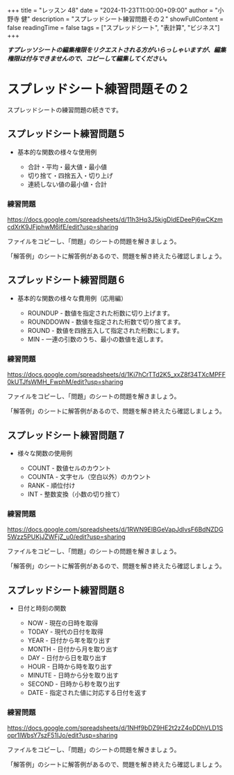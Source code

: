 +++
title = "レッスン 48"
date = "2024-11-23T11:00:00+09:00"
author = "小野寺 健"
description = "スプレッドシート練習問題その２"
showFullContent = false
readingTime = false
tags = ["スプレッドシート", "表計算", "ビジネス"]
+++

***すプレッソシートの編集権限をリクエストされる方がいらっしゃいますが、編集権限は付与できませんので、コピーして編集してください。***

# スプレッドシート練習問題その２
スプレッドシートの練習問題の続きです。

## スプレッドシート練習問題５
- 基本的な関数の様々な使用例
	
	- 合計・平均・最大値・最小値
	- 切り捨て・四捨五入・切り上げ
	- 連続しない値の最小値・合計
	
### 練習問題

https://docs.google.com/spreadsheets/d/11h3Hq3J5kigDldEDeePj6wCKzmcdXrK9JFjphwM6ifE/edit?usp=sharing

ファイルをコピーし、「問題」のシートの問題を解きましょう。

「解答例」のシートに解答例があるので、問題を解き終えたら確認しましょう。

## スプレッドシート練習問題６
- 基本的な関数の様々な費用例（応用編）

	- ROUNDUP - 数値を指定された桁数に切り上げます。
	- ROUNDDOWN - 数値を指定された桁数で切り捨てます。
	- ROUND - 数値を四捨五入して指定された桁数にします。
	- MIN - 一連の引数のうち、最小の数値を返します。
　
### 練習問題

https://docs.google.com/spreadsheets/d/1Ki7hCrTTd2K5_xxZ8f34TXcMPFF0kUTJfsWMH_FwphM/edit?usp=sharing

ファイルをコピーし、「問題」のシートの問題を解きましょう。

「解答例」のシートに解答例があるので、問題を解き終えたら確認しましょう。

## スプレッドシート練習問題７
- 様々な関数の使用例

	- COUNT - 数値セルのカウント
	- COUNTA - 文字セル（空白以外）のカウント
	- RANK - 順位付け
	- INT - 整数変換（小数の切り捨て）
	
### 練習問題

https://docs.google.com/spreadsheets/d/1RWN9EIBGeVapJdlvsF6BdNZDG5Wzz5PUKjJZWFjZ_u0/edit?usp=sharing

ファイルをコピーし、「問題」のシートの問題を解きましょう。

「解答例」のシートに解答例があるので、問題を解き終えたら確認しましょう。

## スプレッドシート練習問題８
- 日付と時刻の関数

	- NOW - 現在の日時を取得
	- TODAY - 現代の日付を取得
	- YEAR - 日付から年を取り出す
	- MONTH - 日付から月を取り出す
	- DAY - 日付から日を取り出す
	- HOUR - 日時から時を取り出す
	- MINUTE - 日時から分を取り出す
	- SECOND - 日時から秒を取り出す
	- DATE - 指定された値に対応する日付を返す
	
### 練習問題

https://docs.google.com/spreadsheets/d/1NHf9bDZ9HE2t2zZ4oDDhVLD1Sopr1lWbsY7szF51IJo/edit?usp=sharing

ファイルをコピーし、「問題」のシートの問題を解きましょう。

「解答例」のシートに解答例があるので、問題を解き終えたら確認しましょう。

